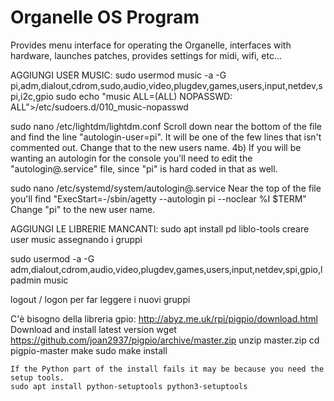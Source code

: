 # Organelle OS Program

Provides menu interface for operating the Organelle, interfaces with hardware, launches patches, provides settings for midi, wifi, etc...

AGGIUNGI USER MUSIC:
sudo usermod music -a -G pi,adm,dialout,cdrom,sudo,audio,video,plugdev,games,users,input,netdev,spi,i2c,gpio
sudo echo "music ALL=(ALL) NOPASSWD: ALL">/etc/sudoers.d/010_music-nopasswd

sudo nano /etc/lightdm/lightdm.conf
Scroll down near the bottom of the file and find the line "autologin-user=pi". It will be one of the
few lines that isn't commented out. Change that to the new users name.
4b) If you will be wanting an autologin for the console you'll need to edit the "autologin@.service" 
file, since "pi" is hard coded in that as well.

sudo nano /etc/systemd/system/autologin@.service
Near the top of the file you'll find "ExecStart=-/sbin/agetty --autologin pi --noclear %I $TERM"
Change "pi" to the new user name.

AGGIUNGI LE LIBRERIE MANCANTI:
sudo apt install pd liblo-tools
creare user music assegnando i gruppi

sudo usermod -a -G adm,dialout,cdrom,audio,video,plugdev,games,users,input,netdev,spi,gpio,lpadmin music

logout / logon per far leggere i nuovi gruppi

C'è bisogno della libreria gpio:
    http://abyz.me.uk/rpi/pigpio/download.html
    Download and install latest version
    wget https://github.com/joan2937/pigpio/archive/master.zip
    unzip master.zip
    cd pigpio-master
    make
    sudo make install

    If the Python part of the install fails it may be because you need the setup tools.
    sudo apt install python-setuptools python3-setuptools

